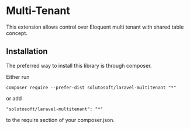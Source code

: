 # Multi-Tenant

This extension allows control over Eloquent multi tenant with shared table concept.

## Installation

The preferred way to install this library is through composer.

Either run

`composer require --prefer-dist solutosoft/laravel-multitenant "*"`

or add

`"solutosoft/laravel-multitenant": "*"`

to the require section of your composer.json.
